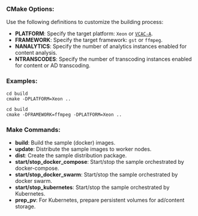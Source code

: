 
### CMake Options:

Use the following definitions to customize the building process:   
- **PLATFORM**: Specify the target platform: ```Xeon``` or [```VCAC-A```](vcac-a.md).   
- **FRAMEWORK**: Specify the target framework: ```gst``` or ```ffmpeg```.   
- **NANALYTICS**: Specify the number of analytics instances enabled for content analysis.  
- **NTRANSCODES**: Specify the number of transcoding instances enabled for content or AD transcoding.  

### Examples:   

```
cd build
cmake -DPLATFORM=Xeon ..
```

```
cd build
cmake -DFRAMEWORK=ffmpeg -DPLATFORM=Xeon ..
```

### Make Commands:

- **build**: Build the sample (docker) images.  
- **update**: Distribute the sample images to worker nodes.  
- **dist**: Create the sample distribution package.   
- **start/stop_docker_compose**: Start/stop the sample orchestrated by docker-compose.  
- **start/stop_docker_swarm**: Start/stop the sample orchestrated by docker swarm.   
- **start/stop_kubernetes**: Start/stop the sample orchestrated by Kubernetes.   
- **prep_pv**: For Kubernetes, prepare persistent volumes for ad/content storage.  
